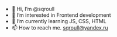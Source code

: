 - 👋 Hi, I’m @sqroull
- 👀 I’m interested in Frontend development
- 🌱 I’m currently learning JS, CSS, HTML
- 📫 How to reach me. sqroull@yandex.ru
